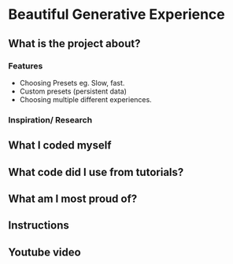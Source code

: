 # Beautiful Generative Experience

## What is the project about?

### Features
- Choosing Presets eg. Slow, fast.
- Custom presets (persistent data)
- Choosing multiple different experiences.

### Inspiration/ Research

## What I coded myself


## What code did I use from tutorials?


## What am I most proud of?


## Instructions


## Youtube video



